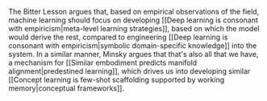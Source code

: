 The Bitter Lesson argues that, based on empirical observations of the field, machine learning should focus on developing [[Deep learning is consonant with empiricism|meta-level learning strategies]], based on which the model would derive the rest, compared to engineering [[Deep learning is consonant with empiricism|symbolic domain-specific knowledge]] into the system. In a similar manner, Minsky argues that that's also all that we have, a mechanism for [[Similar embodiment predicts manifold alignment|predestined learning]], which drives us into developing similar [[Concept learning is few-shot scaffolding supported by working memory|conceptual frameworks]].